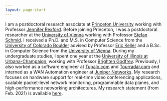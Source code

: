 ```yaml
---
layout: page-start
---
```


I am a postdoctoral research associate at [Princeton University](https://www.princeton.edu) working with Professor [Jennifer Rexford](https://www.cs.princeton.edu/~jrex/).
Before joining Princeton, I was a postdoctoral researcher at the [University of Vienna](https://www.univie.ac.at) working with Professor [Stefan Schmid](https://schmiste.github.io). 
I received a Ph.D. and M.S. in Computer Science from the [University of Colorado Boulder](https://www.colorado.edu) advised by Professor [Eric Keller](https://eric-keller.github.io/) and a B.Sc. in Computer Science from the [University of Vienna](https://www.univie.ac.at).
During my undergraduate studies, I spent one year at the [University of Illinois at Urbana-Champaign](http://www.illinois.edu), working with Professor [Brighten Godfrey](http://pbg.cs.illinois.edu).
Previously, I also worked as a software engineer at [Tupalo.com](https://www.tupalo.com) and [Tourradar.com](https://www.tourradar.com) and interned as a WAN Automation engineer at [Juniper Networks](https://www.juniper.net).
My research focuses on hardware support for real-time video conferencing applications, scalable packet-level network monitoring, programmable data planes, and high-performance networking architectures. My research statement (from Feb. 2021) is available [here](../doc/research-statement-om-feb21.pdf).